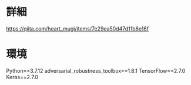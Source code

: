# 詳細
https://qiita.com/heart_mugi/items/7e29ea50d47d11b8e16f

# 環境
Python==3.7.12
adversarial_robustness_toolbox==1.8.1
TensorFlow==2.7.0
Keras==2.7.0
